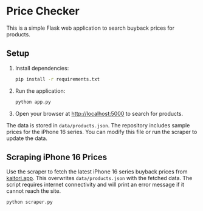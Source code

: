 # Price Checker

This is a simple Flask web application to search buyback prices for products.

## Setup

1. Install dependencies:
   ```bash
   pip install -r requirements.txt
   ```
2. Run the application:
   ```bash
   python app.py
   ```
3. Open your browser at [http://localhost:5000](http://localhost:5000) to search for products.

The data is stored in `data/products.json`. The repository includes sample prices
for the iPhone 16 series. You can modify this file or run the scraper to update
the data.

## Scraping iPhone 16 Prices

Use the scraper to fetch the latest iPhone 16 series buyback prices from
[kaitori.app](https://kaitori.app/). This overwrites `data/products.json` with
the fetched data. The script requires internet connectivity and will print an
error message if it cannot reach the site.

```bash
python scraper.py
```
